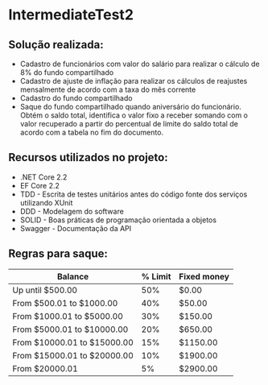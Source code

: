 # IntermediateTest2

Solução realizada:
------------------

- Cadastro de funcionários com valor do salário para realizar o cálculo de 8% do fundo compartilhado
- Cadastro de ajuste de inflação para realizar os cálculos de reajustes mensalmente de acordo com a taxa do mês corrente
- Cadastro do fundo compartilhado
- Saque do fundo compartilhado quando aniversário do funcionário. Obtém o saldo total, identifica o valor fixo a receber somando com o valor recuperado a partir do percentual de limite do saldo total de acordo com a tabela no fim do documento.

Recursos utilizados no projeto:
-------------------------------

- .NET Core 2.2
- EF Core 2.2
- TDD - Escrita de testes unitários antes do código fonte dos serviços utilizando XUnit
- DDD - Modelagem do software
- SOLID - Boas práticas de programação orientada a objetos
- Swagger - Documentação da API

Regras para saque:
-------------------------------

| Balance                     | % Limit | Fixed money |
|-----------------------------|---------|-------------|
| Up until $500.00            | 50%     | $0.00       |
| From $500.01 to $1000.00    | 40%     | $50.00      |
| From $1000.01 to $5000.00   | 30%     | $150.00     |
| From $5000.01 to $10000.00  | 20%     | $650.00     |
| From $10000.01 to $15000.00 | 15%     | $1150.00    |
| From $15000.01 to $20000.00 | 10%     | $1900.00    |
| From $20000.01              | 5%      | $2900.00    |
